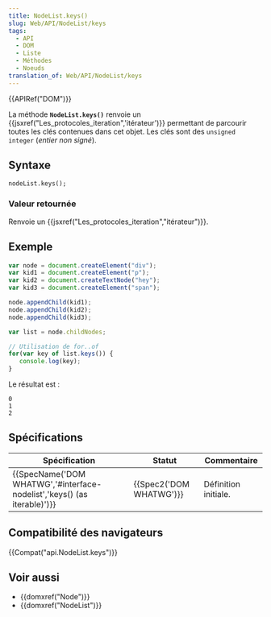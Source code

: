 ```yaml
---
title: NodeList.keys()
slug: Web/API/NodeList/keys
tags:
  - API
  - DOM
  - Liste
  - Méthodes
  - Noeuds
translation_of: Web/API/NodeList/keys
---
```

{{APIRef("DOM")}}

La méthode **`NodeList.keys()`** renvoie un {{jsxref("Les_protocoles_iteration",'itérateur')}} permettant de parcourir toutes les clés contenues dans cet objet. Les clés sont des `unsigned integer` (_entier non signé_).

## Syntaxe

    nodeList.keys();

### Valeur retournée

Renvoie un {{jsxref("Les_protocoles_iteration","itérateur")}}.

## Exemple

```js
var node = document.createElement("div");
var kid1 = document.createElement("p");
var kid2 = document.createTextNode("hey");
var kid3 = document.createElement("span");

node.appendChild(kid1);
node.appendChild(kid2);
node.appendChild(kid3);

var list = node.childNodes;

// Utilisation de for..of
for(var key of list.keys()) {
   console.log(key);
}
```

Le résultat est :

    0
    1
    2

## Spécifications

| Spécification                                                                                    | Statut                           | Commentaire          |
| ------------------------------------------------------------------------------------------------ | -------------------------------- | -------------------- |
| {{SpecName('DOM WHATWG','#interface-nodelist','keys() (as iterable)')}} | {{Spec2('DOM WHATWG')}} | Définition initiale. |

## Compatibilité des navigateurs

{{Compat("api.NodeList.keys")}}

## Voir aussi

- {{domxref("Node")}}
- {{domxref("NodeList")}}
